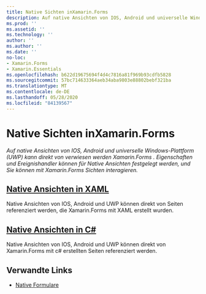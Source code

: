 ```yaml
---
title: Native Sichten inXamarin.Forms
description: Auf native Ansichten von IOS, Android und universelle Windows-Plattform (UWP) kann direkt von verwiesen werden, Xamarin.Forms und Sie können mit Xamarin.Forms Ansichten interagieren.
ms.prod: ''
ms.assetid: ''
ms.technology: ''
author: ''
ms.author: ''
ms.date: ''
no-loc:
- Xamarin.Forms
- Xamarin.Essentials
ms.openlocfilehash: b622d19675694f4d4c7816a81f969b93cdfb5828
ms.sourcegitcommit: 57bc714633364aeb34aba9803e88802bebf321ba
ms.translationtype: MT
ms.contentlocale: de-DE
ms.lasthandoff: 05/28/2020
ms.locfileid: "84139567"
---
```

# <a name="native-views-in-xamarinforms"></a>Native Sichten inXamarin.Forms

_Auf native Ansichten von IOS, Android und universelle Windows-Plattform (UWP) kann direkt von verwiesen werden Xamarin.Forms . Eigenschaften und Ereignishandler können für Native Ansichten festgelegt werden, und Sie können mit Xamarin.Forms Sichten interagieren._

## <a name="native-views-in-xaml"></a>[Native Ansichten in XAML](xaml.md)

Native Ansichten von IOS, Android und UWP können direkt von Seiten referenziert werden, die Xamarin.Forms mit XAML erstellt wurden.

## <a name="native-views-in-c"></a>[Native Ansichten in C#](code.md)

Native Ansichten von IOS, Android und UWP können direkt von Xamarin.Forms mit c# erstellten Seiten referenziert werden.

## <a name="related-links"></a>Verwandte Links

- [Native Formulare](~/xamarin-forms/platform/native-forms.md)
